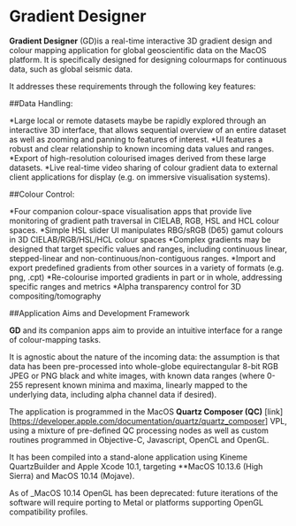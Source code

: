 Gradient Designer
=======
**Gradient Designer** (GD)is a real-time interactive 3D gradient design and colour mapping application for global geoscientific data on the MacOS platform. 
It is specifically designed for designing colourmaps for continuous data, such as global seismic data.

It addresses these requirements through the following key features:

##Data Handling:

*Large local or remote datasets maybe be rapidly explored through an interactive 3D interface, that allows sequential overview of an entire dataset as well as zooming and panning to features of interest.
*UI features a robust and clear relationship to known incoming data values and ranges.
*Export of high-resolution colourised images derived from these large datasets.
*Live real-time video sharing of colour gradient data to external client applications for display (e.g. on immersive visualisation systems).

##Colour Control:

*Four companion colour-space visualisation apps that provide live monitoring of gradient path traversal in CIELAB, RGB, HSL and HCL colour spaces.
*Simple HSL slider UI manipulates RBG/sRGB (D65) gamut colours in 3D CIELAB/RGB/HSL/HCL colour spaces
*Complex gradients may be designed that target specific values and ranges, including continuous linear, stepped-linear and non-continuous/non-contiguous ranges.
*Import and export predefined gradients from other sources in a variety of formats (e.g. png, .cpt)
*Re-colourise imported gradients in part or in whole, addressing specific ranges and metrics
*Alpha transparency control for 3D compositing/tomography

##Application Aims and Development Framework

**GD** and its companion apps aim to provide an intuitive interface for a range of colour-mapping tasks.

It is agnostic about the nature of the incoming data: the assumption is that data has been pre-processed into whole-globe equirectangular 8-bit RGB JPEG or PNG black and white images, with known data ranges (where 0-255 represent known minima and maxima, linearly mapped to the underlying data, including alpha channel data if desired). 

The application is programmed in the MacOS **Quartz Composer (QC)** [link][https://developer.apple.com/documentation/quartz/quartz_composer] VPL, using a mixture of pre-defined QC processing nodes as well as custom routines programmed in Objective-C, Javascript, OpenCL and OpenGL. 

It has been compiled into a stand-alone application using Kineme QuartzBuilder and Apple Xcode 10.1, targeting **MacOS 10.13.6 (High Sierra) and MacOS 10.14 (Mojave). 

As of _MacOS 10.14 OpenGL has been deprecated: future iterations of the software will require porting to Metal or platforms supporting OpenGL compatibility profiles. 

